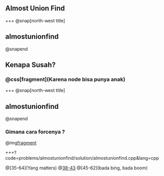 ## Almost Union Find

+++
@snap[north-west title]
## almostunionfind
@snapend

## Kenapa Susah?
### @css[fragment](Karena node bisa punya anak)

+++
@snap[north-west title]
## almostunionfind
@snapend

### Gimana cara forcenya ?
@img[fragment](problems/almostunionfind/img/diagram.png)

+++?code=problems/almostunionfind/solution/almostunionfind.cpp&lang=cpp

@[35-64](Yang matters)
@[38-43](Initialization)
@[45-62](bada bing, bada boom)

